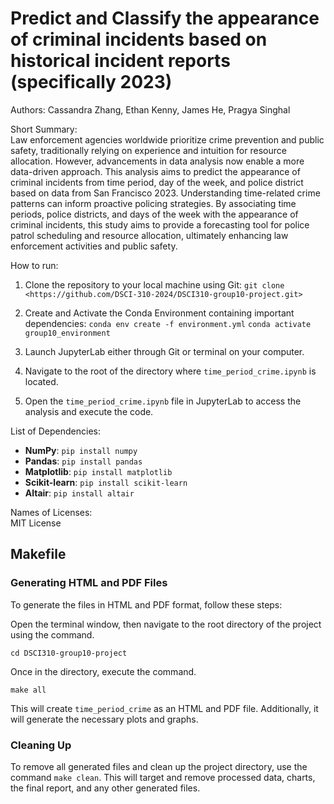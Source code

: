 # Predict and Classify the appearance of criminal incidents based on historical incident reports (specifically 2023)

Authors: Cassandra Zhang, Ethan Kenny, James He, Pragya Singhal

Short Summary: \
Law enforcement agencies worldwide prioritize crime prevention and public safety, traditionally relying on experience and intuition for resource allocation. However, advancements in data analysis now enable a more data-driven approach. This analysis aims to predict the appearance of criminal incidents from time period, day of the week, and police district based on data from San Francisco 2023. Understanding time-related crime patterns can inform proactive policing strategies. By associating time periods, police districts, and days of the week with the appearance of criminal incidents, this study aims to provide a forecasting tool for police patrol scheduling and resource allocation, ultimately enhancing law enforcement activities and public safety.

How to run:

1. Clone the repository to your local machine using Git:
`git clone <https://github.com/DSCI-310-2024/DSCI310-group10-project.git>`
2. Create and Activate the Conda Environment containing important dependencies:
   `conda env create -f environment.yml`
    `conda activate group10_environment`
4. Launch JupyterLab either through Git or terminal on your computer.

5. Navigate to the root of the directory where `time_period_crime.ipynb` is located.

6. Open the `time_period_crime.ipynb` file in JupyterLab to access the analysis and execute the code.


List of Dependencies: 
- **NumPy**: `pip install numpy`
- **Pandas**: `pip install pandas`
- **Matplotlib**: `pip install matplotlib`
- **Scikit-learn**: `pip install scikit-learn`
- **Altair**: `pip install altair`

Names of Licenses: \
MIT License


## Makefile

### Generating HTML and PDF Files

To generate the files in HTML and PDF format, follow these steps:

Open the terminal window, then navigate to the root directory of the project using the command.
```
cd DSCI310-group10-project
```
Once in the directory, execute the command.
```
make all
```
This will create `time_period_crime` as an HTML and PDF file. Additionally, it will generate the necessary plots and graphs.

### Cleaning Up

To remove all generated files and clean up the project directory, use the command `make clean`. This will target and remove processed data, charts, the final report, and any other generated files.


